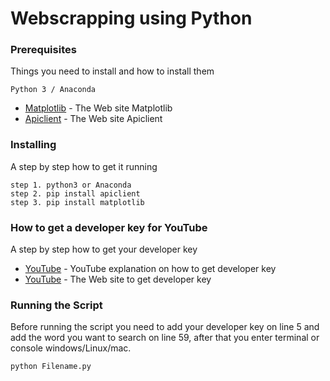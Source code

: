 # Webscrapping using Python

### Prerequisites

Things you need to install and how to install them
```
Python 3 / Anaconda
```
* [Matplotlib](https://matplotlib.org/api/pyplot_api.html) - The Web site  Matplotlib
* [Apiclient](https://pypi.org/project/apiclient/) - The Web site  Apiclient

### Installing

A step by step how to get it running
```
step 1. python3 or Anaconda
step 2. pip install apiclient
step 3. pip install matplotlib
```

### How to get a developer key for YouTube

A step by step how to get your developer key

* [YouTube](https://youtu.be/Im69kzhpR3I) - YouTube explanation on how to get developer key
* [YouTube](https://code.google.com/apis/console) - The Web site to get developer key

### Running the Script

Before running the script you need to add your developer key on line 5 and add the word you want to search on line 59, after that you enter terminal or console windows/Linux/mac.  
```
python Filename.py
```

